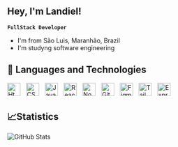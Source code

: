 ## Hey, I'm Landiel! 

**`FullStack Developer`**

* I'm from São Luis, Maranhão, Brazil
* I'm studyng software engineering
  
## 🤖 Languages ​​and Technologies

<img
align="left"
alt="Html"
title="Html"
width="30px"
style="padding-right: 10px;"
 src="https://cdn.jsdelivr.net/gh/devicons/devicon@latest/icons/html5/html5-original.svg" />
 
<img
align="left"
alt="CSS"
title="Css"
width="30px"
style="padding-right: 10px;"
 src="https://cdn.jsdelivr.net/gh/devicons/devicon@latest/icons/css3/css3-original.svg" />

 
<img
  align="left"
  width="30px"
  alt="JavaScript"
  title="JavaScript"
  style="padding-right: 10px;"
  style='padding-right: 10px;'
  src="https://cdn.jsdelivr.net/gh/devicons/devicon@latest/icons/javascript/javascript-original.svg" />
  
<img 
  align="left"
  width="30px"
  alt="ReactJs"
  title="ReactJs"
  style="padding-right: 10px;"
  style='padding-right: 10px;'
src="https://cdn.jsdelivr.net/gh/devicons/devicon@latest/icons/react/react-original.svg" />

<img
  align="left"
  alt="NodeJs"
  title="NodeJs"
  width="30px"
  style="padding-right: 10px;"
  src="https://cdn.jsdelivr.net/gh/devicons/devicon@latest/icons/nodejs/nodejs-plain-wordmark.svg" />
          
          
<img
align="left"
alt="Git"
title="Git"
width="30px"
style="padding-right: 10px;"
 src="https://cdn.jsdelivr.net/gh/devicons/devicon@latest/icons/git/git-original.svg" />
          
          
  <img
  align="left"
  width="30px"
  alt="Figma"
  title="Figma"
  style="padding-right: 10px;"
   src="https://cdn.jsdelivr.net/gh/devicons/devicon@latest/icons/figma/figma-original.svg" />
          
            
<img
align="left"
width="30px"
alt="Tailwind"
title="Tailwind"
style="padding-right: 10px;"
 src="https://cdn.jsdelivr.net/gh/devicons/devicon@latest/icons/tailwindcss/tailwindcss-original.svg"/>
          

<img
align="left"
width="30px"
alt="ExpressJs"
title="ExpressJs"
style="padding-right: 10px;"
 src="https://cdn.jsdelivr.net/gh/devicons/devicon@latest/icons/express/express-original.svg"/>
          
<br/>
<br/>

## 📈Statistics
<p>

</p>
   
<img
align="center"
alt="GitHub Stats"
style="max-width: 100%;"
src="https://github-readme-stats.vercel.app/api/top-langs/?username=LandielDurans&theme=aura&layout=compact&custom_title=Technologies&langs_count=9"
/>  
